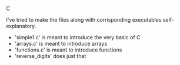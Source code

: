 C 

I've tried to make the files along with corrisponding executables self-explanatory.
- 'simple1.c' is meant to introduce the very basic of C
- 'arrays.c' is meant to introduce arrays
- 'functions.c' is meant to introduce functions 
- 'reverse_digits' does just that
